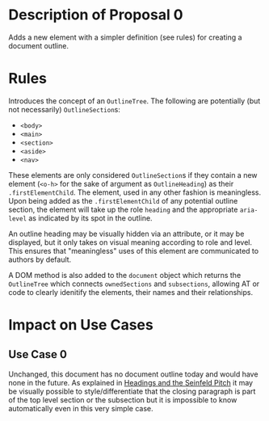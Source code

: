 # Description of Proposal 0
Adds a new element with a simpler definition (see rules) for creating a document outline.

# Rules
Introduces the concept of an `OutlineTree`.  The following are potentially (but not necessarily) `OutlineSection`s:
  * `<body>`
  * `<main>`
  * `<section>`
  * `<aside>`
  * `<nav>`

These elements are only considered `OutlineSection`s if they contain a new element (`<o-h>` for the sake of argument as `OutlineHeading`) as their `.firstElementChild`. The element, used in any other fashion is meaningless.  Upon being added as the `.firstElementChild` of any potential outline section, the element will take up the role `heading` and the appropriate `aria-level` as indicated by its spot in the outline.  

An outline heading may be visually hidden via an attribute, or it may be displayed, but it only takes on visual meaning according to role and level.  This ensures that "meaningless" uses of this element are communicated to authors by default.

A DOM method is also added to the `document` object which returns the `OutlineTree` which connects `ownedSections` and `subsections`, allowing AT or code to clearly idenitify the elements, their names and their relationships.

# Impact on Use Cases
## Use Case 0
Unchanged, this document has no document outline today and would have none in the future.  As explained in [Headings and the Seinfeld Pitch](https://bkardell.com/blog/On-Headings.html) it may be visually possible to style/differentiate that the closing paragraph is part of the top level section or the subsection but it is impossible to know automatically even in this very simple case.

